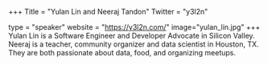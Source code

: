+++
Title = "Yulan Lin and Neeraj Tandon"
Twitter = "y3l2n"

type = "speaker"
website = "https://y3l2n.com/"
image="yulan_lin.jpg"
+++
Yulan Lin is a Software Engineer and Developer Advocate in Silicon Valley. Neeraj is a teacher, community organizer and data scientist in Houston, TX. They are both passionate about data, food, and organizing meetups.
